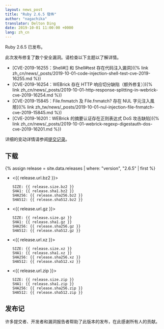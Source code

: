 ```yaml
---
layout: news_post
title: "Ruby 2.6.5 發佈"
author: "nagachika"
translator: Delton Ding
date: 2019-10-01 11:00:00 +0000
lang: zh_cn
---
```


Ruby 2.6.5 已发布。

此次发布修复了数个安全漏洞。请检查以下主题以了解详情。

* [CVE-2019-16255：Shell#[] 和 Shell#test 存在代码注入漏洞]({% link zh_cn/news/_posts/2019-10-01-code-injection-shell-test-cve-2019-16255.md %})
* [CVE-2019-16254：WEBrick 存在 HTTP 响应切分缺陷（额外修复）]({% link zh_cn/news/_posts/2019-10-01-http-response-splitting-in-webrick-cve-2019-16254.md %})
* [CVE-2019-15845：File.fnmatch 及 File.fnmatch? 存在 NUL 字元注入風險]({% link zh_tw/news/_posts/2019-10-01-nul-injection-file-fnmatch-cve-2019-15845.md %})
* [CVE-2019-16201：WEBrick 的摘要认证存在正则表达式 DoS 攻击缺陷]({% link zh_cn/news/_posts/2019-10-01-webrick-regexp-digestauth-dos-cve-2019-16201.md %})

详细的变动详情请参阅[提交记录](https://github.com/ruby/ruby/compare/v2_6_4...v2_6_5)。

## 下载

{% assign release = site.data.releases | where: "version", "2.6.5" | first %}

* <{{ release.url.bz2 }}>

      SIZE: {{ release.size.bz2 }}
      SHA1: {{ release.sha1.bz2 }}
      SHA256: {{ release.sha256.bz2 }}
      SHA512: {{ release.sha512.bz2 }}

* <{{ release.url.gz }}>

      SIZE: {{ release.size.gz }}
      SHA1: {{ release.sha1.gz }}
      SHA256: {{ release.sha256.gz }}
      SHA512: {{ release.sha512.gz }}

* <{{ release.url.xz }}>

      SIZE: {{ release.size.xz }}
      SHA1: {{ release.sha1.xz }}
      SHA256: {{ release.sha256.xz }}
      SHA512: {{ release.sha512.xz }}

* <{{ release.url.zip }}>

      SIZE: {{ release.size.zip }}
      SHA1: {{ release.sha1.zip }}
      SHA256: {{ release.sha256.zip }}
      SHA512: {{ release.sha512.zip }}

## 发布记

许多提交者、开发者和漏洞报告者帮助了此版本的发布，在此感谢所有人的贡献。
